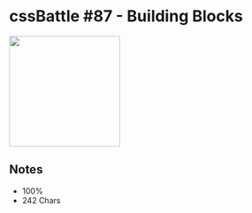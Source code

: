 # cssBattle #87 - Building Blocks

<img src="https://cssbattle.dev/targets/87@2x.png" width="200">

## Notes

- 100%
- 242 Chars

